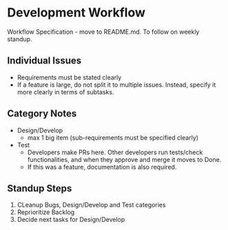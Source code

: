 # Development Workflow

Workflow Specification - move to README.md. To follow on weekly standup.

## Individual Issues

-   Requirements must be stated clearly
-   If a feature is large, do not split it to multiple issues. Instead, specify it more clearly in terms of subtasks.

## Category Notes

-   Design/Develop
    -   max 1 big item (sub-requirements must be specified clearly)
-   Test
    -   Developers make PRs here. Other developers run tests/check functionalities, and when they approve and merge it moves to Done.
    -   If this was a feature, documentation is also required.

## Standup Steps

1. CLeanup Bugs, Design/Develop and Test categories
2. Reprioritize Backlog
3. Decide next tasks for Design/Develop
